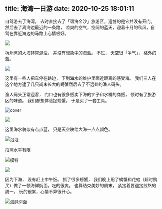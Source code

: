 title: 海湾一日游
date: 2020-10-25 18:01:11
---

自驾游去了海湾， 去时直接去了「碧海金沙」旅游区，遗憾的是它并没有开门。然后去了离海边最近的一条路， 凉爽的空气，空阔的蓝天，迎着十月的秋风，自驾在靠近海边的马路上心情极好。

![](/uploads/images/haiwan-first-01.jpg)

杭州湾的大海非常混浊， 并没有想象中的海蓝。 不过， 天空很「争气」， 格外的蓝。

![](/uploads/images/haiwan-first-02.jpg)

这里有一些人把车停在路边， 下到海水的维护里面近距离的感受海。 我们三人在这个地方逮了几只尚未长大的螃蟹然后去了不远处的渔人码头。 

渔人码头正常迎客， 门口也有很多贩卖下海的铲子和水桶的商贩， 顿时有了旅游区的味道。 我们都想体验捉螃蟹， 于是买了一套工具。

![](/uploads/images/haiwan-two-01.JPG "cover")

![](/uploads/images/haiwan-two-02.JPG)

这里海水貌似有点点蓝， 只是天空映给大海一点点颜色。 

![泡泡](/uploads/images/haiwan-two-03.JPG)

拍照水平有限

![模特](/uploads/images/haiwan-two-04.JPG)

![](/uploads/images/haiwan-two-05.JPG)


因为下海， 没有赶上中午饭。 抓了很多螃蟹， 我们晚上用了螃蟹和花蛤（超时购买）做了一顿海鲜焖面。吃的很爽。 也算结束美妙的周末， 紧接着要迎接煎熬的周一， 玩的很累，心情不算很开心。

![海鲜焖面](/uploads/images/haiwan-three-01.jpg)